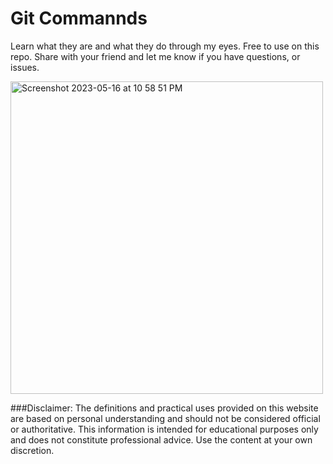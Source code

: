 # Git Commannds 

Learn what they are and what they do through my eyes. Free to use on this repo.
Share with your friend and let me know if you have questions, or issues.

<img style="width: 500px; height: auto;" alt="Screenshot 2023-05-16 at 10 58 51 PM" src="https://github.com/jge162/git-commands/assets/31228460/762b9987-4ac0-4fed-b9e5-6beb415b3cfe">


###Disclaimer: 
The definitions and practical uses provided on this website are based on personal understanding and should not be considered official or authoritative. This information is intended for educational purposes only and does not constitute professional advice. Use the content at your own discretion.
